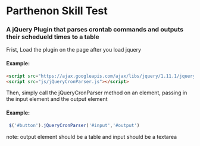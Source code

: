 # Parthenon Skill Test
### A jQuery Plugin that parses crontab commands and outputs their schedueld times to a table
Frist, Load the plugin on the page after you load jquery
#### Example:
```html
<script src="https://ajax.googleapis.com/ajax/libs/jquery/1.11.1/jquery.min.js"></script>
<script src="js/jQueryCronParser.js"></script>
```
Then, simply call the jQueryCronParser method on an element, passing in the input element and the output element
#### Example:
```javascript
 $('#button').jQueryCronParser('#input','#output')
```
note: output element should be a table and input should be a textarea


